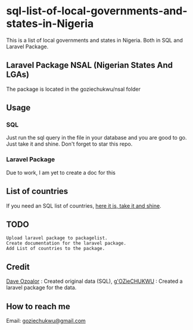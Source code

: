 # sql-list-of-local-governments-and-states-in-Nigeria
This is a list of local governments and states in Nigeria. Both in SQL and Laravel Package.

## Laravel Package NSAL (Nigerian States And LGAs)
The package is located in the goziechukwu/nsal folder

## Usage 
### SQL
Just run the sql query in the file in your database and you are good to go.
Just take it and shine. Don't forget to star this repo.
### Laravel Package
Due to work, I am yet to create a doc for this

## List of countries
If you need an SQL list of countries, [here it is, take it and shine](https://github.com/daveozoalor/sql-list-of-countries).

## TODO
```
Upload laravel package to packagelist.
Create documentation for the laravel package.
Add List of countries to the package.
```

## Credit
[Dave Ozoalor](https://github.com/davepartner) : Created original data (SQL),
[g'OZieCHUKWU](https://github.com/TheRightGift) : Created a laravel package for the data.

## How to reach me
Email: goziechukwu@gmail.com
